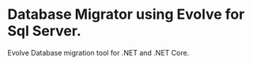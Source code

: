 # Database Migrator using Evolve for Sql Server.
Evolve Database migration tool for .NET and .NET Core. 

